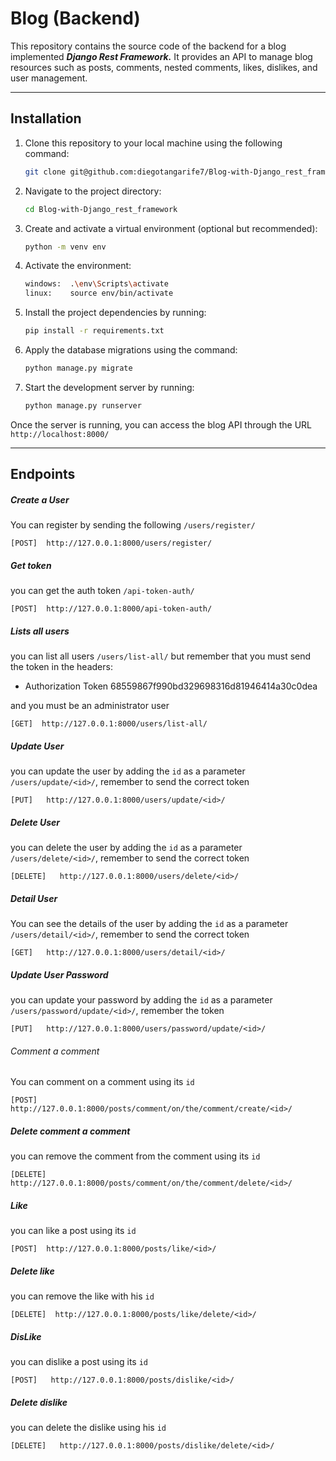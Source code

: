 # Blog (Backend)

This repository contains the source code of the backend for a blog implemented ***Django Rest Framework.*** It provides an API to manage blog resources such as posts, comments, nested comments, likes, dislikes, and user management.

---------------

## Installation

1. Clone this repository to your local machine using the following command: 
    ```bash
    git clone git@github.com:diegotangarife7/Blog-with-Django_rest_framework.git
    ```
2. Navigate to the project directory:
    ```bash
    cd Blog-with-Django_rest_framework
    ```
3. Create and activate a virtual environment (optional but recommended): 
    ```bash
    python -m venv env
    ```
4. Activate the environment:
    ```bash
    windows:  .\env\Scripts\activate 
    linux:    source env/bin/activate
    ```
5. Install the project dependencies by running:
    ```bash
    pip install -r requirements.txt
    ```
6. Apply the database migrations using the command:
    ```bash
    python manage.py migrate
    ```
7. Start the development server by running:
    ```bash
    python manage.py runserver
    ```

Once the server is running, you can access the blog API through the URL `http://localhost:8000/`

---------------

## Endpoints 


##### Create a User

You can register by sending the following `/users/register/`
```
[POST]  http://127.0.0.1:8000/users/register/
```

##### Get token
you can get the auth token `/api-token-auth/`
```
[POST]  http://127.0.0.1:8000/api-token-auth/
```

##### Lists all users
you can list all users `/users/list-all/` but remember that you must send the token in the headers:
- Authorization Token 68559867f990bd329698316d81946414a30c0dea 

and you must be an administrator user
```
[GET]  http://127.0.0.1:8000/users/list-all/
```

##### Update User
you can update the user by adding the `id` as a parameter `/users/update/<id>/`, remember to send the correct token
```
[PUT]   http://127.0.0.1:8000/users/update/<id>/
```

##### Delete User
you can delete the user by adding the `id` as a parameter `/users/delete/<id>/`, remember to send the correct token
```
[DELETE]   http://127.0.0.1:8000/users/delete/<id>/
```

##### Detail User
You can see the details of the user by adding the `id` as a parameter `/users/detail/<id>/`, remember to send the correct token
```
[GET]   http://127.0.0.1:8000/users/detail/<id>/
```

##### Update User Password
you can update your password by adding the `id` as a parameter `/users/password/update/<id>/`, remember the token
```
[PUT]   http://127.0.0.1:8000/users/password/update/<id>/
```

###### Comment a comment
You can comment on a comment using its `id`
```
[POST]  http://127.0.0.1:8000/posts/comment/on/the/comment/create/<id>/
```

##### Delete comment a comment
you can remove the comment from the comment using its `id`
```
[DELETE]  http://127.0.0.1:8000/posts/comment/on/the/comment/delete/<id>/
```




##### Like
you can like a post using its `id`
```
[POST]  http://127.0.0.1:8000/posts/like/<id>/
```

##### Delete like
you can remove the like with his `id`
```
[DELETE]  http://127.0.0.1:8000/posts/like/delete/<id>/
```



##### DisLike
you can dislike a post using its `id`
```
[POST]   http://127.0.0.1:8000/posts/dislike/<id>/
```

##### Delete dislike
you can delete the dislike using his `id`
```
[DELETE]   http://127.0.0.1:8000/posts/dislike/delete/<id>/
```